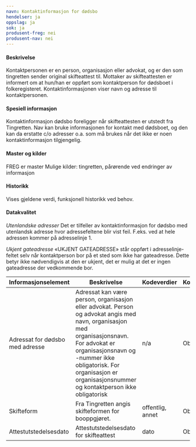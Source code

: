 ```yaml
---
navn: Kontaktinformasjon for dødsbo
hendelser: ja
oppslag: ja
sok: ja
produsent-freg: nei
produsent-nav: nei
---
```


#### Beskrivelse

Kontaktpersonen er en person, organisasjon eller advokat, og er den som tingretten sender original skifteattest til. Mottaker av
skifteattesten er informert om at hun/han er oppført som kontaktperson for dødsboet i folkeregisteret. Kontaktinformasjonen viser navn og
adresse til kontaktpersonen.

#### Spesiell informasjon

Kontaktinformasjon dødsbo foreligger når skifteattesten er utstedt fra Tingretten. Nav kan bruke informasjonen for kontakt med dødsboet, 
og den kan da erstatte c/o adresser o.a. som må brukes når det ikke er noen kontaktinformasjon tilgjengelig.

#### Master og kilder

FREG er master
Mulige kilder: tingretten, pårørende ved endringer av informasjon

#### Historikk

Vises gjeldene verdi, funksjonell historikk ved behov.

#### Datakvalitet
*Utenlandske adresser*
Det er tilfeller av kontaktinformasjon for dødsbo med utenlandsk adresse hvor adressefeltene blir vist feil. F.eks. ved at hele adressen kommer på adresselinje 1. 

*Ukjent gateadresse*
«UKJENT GATEADRESSE» står oppført i adresselinje-feltet selv når kontaktperson bor på et sted som ikke har gateadresse. Dette betyr ikke nødvendigvis at den er ukjent, det er mulig at det er ingen gateadresse der vedkommende bor. 

| Informasjonselement | Beskrivelse | Kodeverdier| Kompletthet | Kvalitet |
|--|--|--|--|--|
| Adressat for dødsbo med adresse | Adressat kan være person, organisasjon eller advokat. Person og advokat angis med navn, organisasjon med organisasjonsnavn. For advokat er organisasjonsnavn og -nummer ikke obligatorisk. For organisasjon er organisasjonsnummer  og kontaktperson ikke obligatorisk | n/a | Obligatorisk | God kvalitet, opplysningene er overført fra Tingretten som utsteder skifteattesten. |
| Skifteform | Fra Tingretten angis skifteformen for booppgjøret. | offentlig, annet | Obligatorisk | God |
| Attestutstedelsesdato | Attestutstedelsesdato for skifteattest | dato | Obligatorisk | God |
